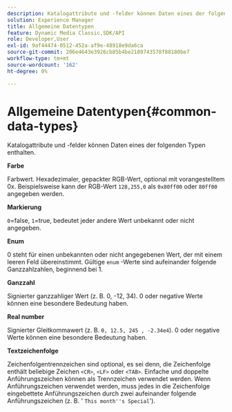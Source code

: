```yaml
---
description: Katalogattribute und -felder können Daten eines der folgenden Typen enthalten.
solution: Experience Manager
title: Allgemeine Datentypen
feature: Dynamic Media Classic,SDK/API
role: Developer,User
exl-id: 9af44474-0512-452a-af9e-48918e9da6ca
source-git-commit: 206e4643e3926cb85b4be2189743578f88180be7
workflow-type: tm+mt
source-wordcount: '162'
ht-degree: 0%

---
```


# Allgemeine Datentypen{#common-data-types}

Katalogattribute und -felder können Daten eines der folgenden Typen enthalten.

**Farbe**

Farbwert. Hexadezimaler, gepackter RGB-Wert, optional mit vorangestelltem 0x. Beispielsweise kann der RGB-Wert `128,255,0` als `0x80ff00` oder `80ff00` angegeben werden.

**Markierung**

`0`=false,  `1`=true, bedeutet jeder andere Wert unbekannt oder nicht angegeben.

**Enum**

0 steht für einen unbekannten oder nicht angegebenen Wert, der mit einem leeren Feld übereinstimmt. Gültige `enum` -Werte sind aufeinander folgende Ganzzahlzahlen, beginnend bei 1.

**Ganzzahl**

Signierter ganzzahliger Wert (z. B. 0, -12, 34). 0 oder negative Werte können eine besondere Bedeutung haben.

**Real number**

Signierter Gleitkommawert (z. B. `0, 12.5, 245 , -2.34e4`). 0 oder negative Werte können eine besondere Bedeutung haben.

**Textzeichenfolge**

Zeichenfolgentrennzeichen sind optional, es sei denn, die Zeichenfolge enthält beliebige Zeichen `<CR>`, `<LF>` oder `<TAB>`. Einfache und doppelte Anführungszeichen können als Trennzeichen verwendet werden. Wenn Anführungszeichen verwendet werden, muss jedes in die Zeichenfolge eingebettete Anführungszeichen durch zwei aufeinander folgende Anführungszeichen (z. B. &#39; `This month''s Special`&#39;).
